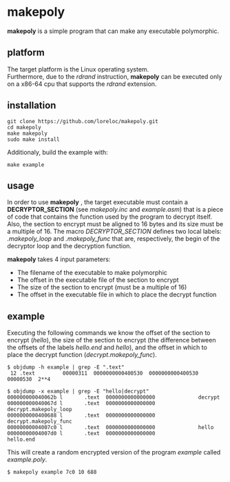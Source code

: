 
# makepoly

**makepoly** is a simple program that can make any executable polymorphic.

## platform

The target platform is the Linux operating system.  
Furthermore, due to the _rdrand_ instruction, **makepoly** can be executed only on a x86-64 cpu that supports the _rdrand_ extension.

## installation

```
git clone https://github.com/loreloc/makepoly.git
cd makepoly
make makepoly
sudo make install
```

Additionaly, build the example with:
```
make example
```

## usage

In order to use **makepoly** , the target executable must contain a **DECRYPTOR_SECTION** (see _makepoly.inc_ and _example.asm_) that is a piece of code that contains the function used by the program to decrypt itself. Also, the section to encrypt must be aligned to 16 bytes and its size must be a multiple of 16. The macro _DECRYPTOR_SECTION_ defines two local labels: _.makepoly_loop_ and _.makepoly_func_ that are, respectively, the begin of the decryptor loop and the decryption function.  

**makepoly** takes 4 input parameters:
- The filename of the executable to make polymorphic
- The offset in the executable file of the section to encrypt
- The size of the section to encrypt (must be a multiple of 16)
- The offset in the executable file in which to place the decrypt function

## example

Executing the following commands we know the offset of the section to encrypt (_hello_), the size of the section to encrypt (the difference between the offsets of the labels _hello.end_ and _hello_), and the offset in which to place the decrypt function (_decrypt.makepoly_func_).

```
$ objdump -h example | grep -E ".text"
 12 .text         00000311  0000000000400530  0000000000400530  00000530  2**4
```

```
$ objdump -x example | grep -E "hello|decrypt"
000000000040062b l       .text	0000000000000000              decrypt
000000000040067d l       .text	0000000000000000              decrypt.makepoly_loop
0000000000400688 l       .text	0000000000000000              decrypt.makepoly_func
00000000004007c0 l       .text	0000000000000000              hello
00000000004007d0 l       .text	0000000000000000              hello.end
```

This will create a random encrypted version of the program _example_ called _example.poly_.

```
$ makepoly example 7c0 10 688
```

